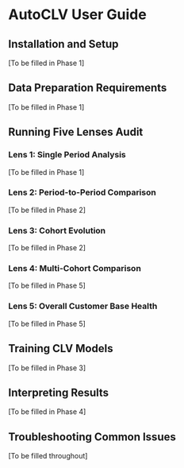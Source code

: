 # AutoCLV User Guide

## Installation and Setup
[To be filled in Phase 1]

## Data Preparation Requirements
[To be filled in Phase 1]

## Running Five Lenses Audit
### Lens 1: Single Period Analysis
[To be filled in Phase 1]

### Lens 2: Period-to-Period Comparison
[To be filled in Phase 2]

### Lens 3: Cohort Evolution
[To be filled in Phase 2]

### Lens 4: Multi-Cohort Comparison
[To be filled in Phase 5]

### Lens 5: Overall Customer Base Health
[To be filled in Phase 5]

## Training CLV Models
[To be filled in Phase 3]

## Interpreting Results
[To be filled in Phase 4]

## Troubleshooting Common Issues
[To be filled throughout]
